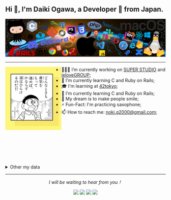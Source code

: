 ## Hi 👋, I'm Daiki Ogawa, a Developer 🚀 from Japan.

![](https://github.com/nokiPro/nokiPro/blob/main/icons_header3.png)

-------------------------------------------------------------------------------------------------------------------------------------------------
<img width="35%" align="left" alt="Github" src="https://github.com/nokiPro/nokiPro/blob/main/C9A3E44A-636B-4D3B-A53C-27ED231FC447_1_201_a.jpeg" />

- 👨🏽‍💻 I’m currently working on [SUPER STUDIO](https://super-studio.jp/) and [ieloveGROUP](https://www.ielove-group.jp/);
- 🌱 I’m currently learning C and Ruby on Rails;
- 🎓 I'm learning at [42tokyo](https://42tokyo.jp/);
- 📖 I’m currently learning C and Ruby on Rails;
- 💭 My dream is to make people smile;
- ⚡️ Fun-Fact: I'm practicing saxophone;
- 📫 How to reach me: noki.g2000@gmail.com;

 <br>
 <br>
 <br>
 <br>
 <br>
 <br>
 <br>
 <br>
    

<details>
  <summary>Other my data</summary>

  <br>
  
  [![](https://raw.githubusercontent.com/nokiPro/nokiPro/main/profile-summary-card-output/nord_dark/0-profile-details.svg)](https://github.com/vn7n24fzkq/github-profile-summary-cards)
  <img alt="Top Langs" height="147px" src="https://github-readme-stats.vercel.app/api/top-langs/?username=nokiPro&layout=compact&count_private=true&show_icons=true&show_icons=true&theme=nord" />
  <img alt="github stats" height="147px" src="https://github-readme-stats.vercel.app/api?username=nokiPro&count_private=true&show_icons=true&show_icons=true&theme=nord" />

</details>
  
<hr>
<p align="center">
  <i>I will be waiting to hear from you！</i>

<p align="center">
<a href= "https://github.com/nokiPro/"><img width="3%" src="https://www.vectorlogo.zone/logos/github/github-tile.svg"/></a>
<a href= "https://www.linkedin.com/"><img width="3%" src="https://www.vectorlogo.zone/logos/linkedin/linkedin-icon.svg"/></a>
<a href= "https://twitter.com/_nokiPro"><img width="3%" src="https://www.vectorlogo.zone/logos/twitter/twitter-tile.svg"/></a>
<a href= "https://facebook.com/daiki.ogawa.2000"><img width="3%" src="https://www.vectorlogo.zone/logos/facebook/facebook-official.svg"/></a>
</p>

</p>

